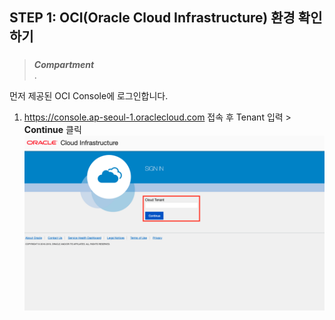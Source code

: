 
## **STEP 1**: OCI(Oracle Cloud Infrastructure) 환경 확인하기

### 
> ***Compartment***   
> .

먼저 제공된 OCI Console에 로그인합니다.

1. https://console.ap-seoul-1.oraclecloud.com 접속 후 Tenant 입력 > **Continue** 클릭
![](images/oci_login_tenant.png)

